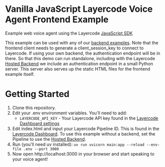# Vanilla JavaScript Layercode Voice Agent Frontend Example

Example web voice agent using the Layercode [JavaScript SDK](https://github.com/layercodedev/layercode-js-sdk)

This example can be used with any of our [backend examples](https://docs.layercode.com/backend-guides/connect-backend). Note that the frontend client needs to generate a client_session_key to connect to Layercode. If using your own backend, the authentication endpoint will be in there. So that this demo can run standalone, including with the Layercode [Hosted Backend](https://docs.layercode.com/backend-guides/hosted-backend) we include an authentication endpoint in a small Python server. This server also serves up the static HTML files for the frontend example itself.

# Getting Started

1. Clone this repository.
2. Edit your .env environment variables. You'll need to add:
   - `LAYERCODE_API_KEY` - Your Layercode API key found in the [Layercode Dashboard settings](https://dash.layercode.com/settings)
3. Edit index.html and input your Layercode Pipeline ID. This is found in the [Layercode Dashboard](https://dash.layercode.com). To use this example without a backend, set the Pipeline to use the [Hosted Backend](https://docs.layercode.com/backend-guides/hosted-backend).
3. Run (you'll need uv installed): `uv run uvicorn main:app --reload --env-file .env --port 3000`
7. Now open http://localhost:3000 in your browser and start speaking to your voice agent!
